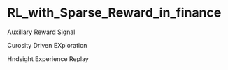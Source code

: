 # RL_with_Sparse_Reward_in_finance

Auxillary Reward Signal

Curosity Driven EXploration

Hndsight Experience Replay
